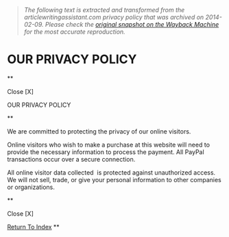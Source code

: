 > *The following text is extracted and transformed from the articlewritingassistant.com privacy policy that was archived on 2014-02-09. Please check the [original snapshot on the Wayback Machine](https://web.archive.org/web/20140209070959id_/http%3A//articlewritingassistant.com/privacy.php) for the most accurate reproduction.*

# OUR PRIVACY POLICY

**

Close [X]

OUR PRIVACY POLICY

**

We are committed to protecting the privacy of our online visitors. 

Online visitors who wish to make a purchase at this website will need to provide the necessary information to process the payment. All PayPal transactions occur over a secure connection.

All online visitor data collected  is protected against unauthorized access. We will not sell, trade, or give your personal information to other companies or organizations.

**

Close [X]

[Return To Index](https://web.archive.org/) **

